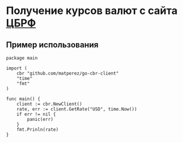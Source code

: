 # Получение курсов валют с сайта [ЦБРФ](http://www.cbr.ru/scripts/Root.asp?PrtId=SXML)

## Пример использования

```golang
package main

import (
    cbr "github.com/matperez/go-cbr-client"
    "time"
    "fmt"
)

func main() {
    client := cbr.NewClient()
    rate, err := client.GetRate("USD", time.Now())
    if err != nil {
        panic(err)
    }
    fmt.Prinln(rate)
}
```
